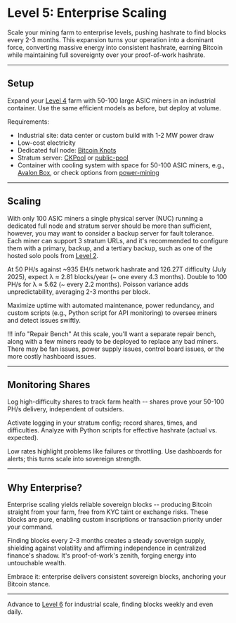 # Level 5: Enterprise Scaling

Scale your mining farm to enterprise levels, pushing hashrate to find blocks every 2-3 months. This expansion turns your operation into a dominant force, converting massive energy into consistent hashrate, earning Bitcoin while maintaining full sovereignty over your proof-of-work hashrate.




---

## Setup

Expand your [Level 4](level-4.md) farm with 50-100 large ASIC miners in an industrial container. Use the same efficient models as before, but deploy at volume.

Requirements:

- Industrial site: data center or custom build with 1-2 MW power draw
- Low-cost electricity
- Dedicated full node: [Bitcoin Knots](https://bitcoinknots.org/)
- Stratum server: [CKPool](https://bitbucket.org/ckpool/src/master/) or [public-pool](https://github.com/benjamin-wilson/public-pool)
- Container with cooling system with space for 50-100 ASIC miners, e.g., [Avalon Box](https://shop.canaan.io/products/products-avalon-air-cooling-mining-boxvariantsid10191), or check options from [power-mining](https://www.powermining.io/)





---

## Scaling

With only 100 ASIC miners a single physical server (NUC) running a dedicated full node and stratum server should be more than sufficient, however, you may want to consider a backup server for fault tolerance. Each miner can support 3 stratum URLs, and it's recommended to configure them with a primary, backup, and a tertiary backup, such as one of the hosted solo pools from [Level 2](level-2.md).

At 50 PH/s against ~935 EH/s network hashrate and 126.27T difficulty (July 2025), expect λ ≈ 2.81 blocks/year (~ one every 4.3 months). Double to 100 PH/s for λ ≈ 5.62 (~ every 2.2 months). Poisson variance adds unpredictability, averaging 2-3 months per block.

Maximize uptime with automated maintenance, power redundancy, and custom scripts (e.g., Python script for API monitoring) to oversee miners and detect issues swiftly.

!!! info "Repair Bench"
    At this scale, you'll want a separate repair bench, along with a few miners ready to be deployed to replace any bad miners. There may be fan issues, power supply issues, control board issues, or the more costly hashboard issues.




---

## Monitoring Shares

Log high-difficulty shares to track farm health -- shares prove your 50-100 PH/s delivery, independent of outsiders.

Activate logging in your stratum config; record shares, times, and difficulties. Analyze with Python scripts for effective hashrate (actual vs. expected).

Low rates highlight problems like failures or throttling. Use dashboards for alerts; this turns scale into sovereign strength.




---

## Why Enterprise?

Enterprise scaling yields reliable sovereign blocks -- producing Bitcoin straight from your farm, free from KYC taint or exchange risks. These blocks are pure, enabling custom inscriptions or transaction priority under your command.

Finding blocks every 2-3 months creates a steady sovereign supply, shielding against volatility and affirming independence in centralized finance's shadow. It's proof-of-work's zenith, forging energy into untouchable wealth.

Embrace it: enterprise delivers consistent sovereign blocks, anchoring your Bitcoin stance.





---

Advance to [Level 6](level-6.md) for industrial scale, finding blocks weekly and even daily.







